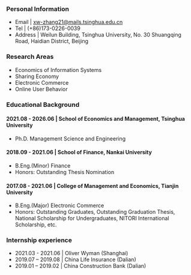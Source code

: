 ### Personal Information
- Email | xw-zhang21@mails.tsinghua.edu.cn
- Tel | (+86)173-0226-0039
- Address | Weilun Building, Tsinghua University, No. 30 Shuangqing Road, Haidian District, Beijing

### Research Areas
- Economics of Information Systems
- Sharing Economy
- Electronic Commerce
- Online User Behavior

### Educational Background
#### 2021.08 - 2026.06 | School of Economics and Management, Tsinghua University
- Ph.D. Management Science and Engineering
#### 2018.09 - 2021.06 | School of Finance, Nankai University
- B.Eng.(Minor) Finance
- Honors: Outstanding Thesis Nomination
#### 2017.08 - 2021.06 | College of Management and Economics, Tianjin University
- B.Eng.(Major) Electronic Commerce
- Honors: Outstanding Graduates, Outstanding Graduation Thesis, National Scholarship for Undergraduates, NITORI International Scholarship, etc.

### Internship experience
- 2021.03 - 2021.06 | Oliver Wyman (Shanghai)
- 2019.07 – 2019.08 | China Life Insurance (Dalian)
- 2019.01 – 2019.02 | China Construction Bank (Dalian)
